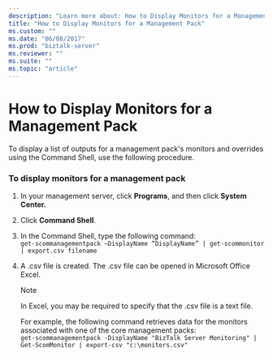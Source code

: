 ```yaml
---
description: "Learn more about: How to Display Monitors for a Management Pack"
title: "How to Display Monitors for a Management Pack"
ms.custom: ""
ms.date: "06/08/2017"
ms.prod: "biztalk-server"
ms.reviewer: ""
ms.suite: ""
ms.topic: "article"
---
```

# How to Display Monitors for a Management Pack
To display a list of outputs for a management pack's monitors and overrides using the Command Shell, use the following procedure.  
  
### To display monitors for a management pack  
  
1. In your management server, click **Programs**, and then click **System Center.**  
  
2. Click **Command Shell**.  
  
3. In the Command Shell, type the following command:   
   `get-scommanagementpack –DisplayName “DisplayName” | get-scommonitor | export.csv filename`  
  
4. A .csv file is created. The .csv file can be opened in Microsoft Office Excel.  
  
   > [!NOTE]  
   >  In Excel, you may be required to specify that the .csv file is a text file.  
  
   For example, the following command retrieves data for the monitors associated with one of the core management packs:   
   `get-scommanagementpack -DisplayName "BizTalk Server Monitoring" | Get-ScomMonitor | export-csv "c:\monitors.csv"`
